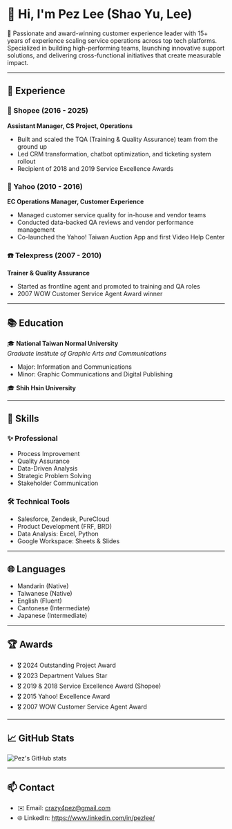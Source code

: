 # 👋 Hi, I'm Pez Lee (Shao Yu, Lee)

🎯 Passionate and award-winning customer experience leader with 15+ years of experience scaling service operations across top tech platforms. Specialized in building high-performing teams, launching innovative support solutions, and delivering cross-functional initiatives that create measurable impact.

---

## 💼 Experience

### 🛒 Shopee (2016 - 2025)  
**Assistant Manager, CS Project, Operations**  
- Built and scaled the TQA (Training & Quality Assurance) team from the ground up  
- Led CRM transformation, chatbot optimization, and ticketing system rollout  
- Recipient of 2018 and 2019 Service Excellence Awards  

### 📧 Yahoo (2010 - 2016)  
**EC Operations Manager, Customer Experience**  
- Managed customer service quality for in-house and vendor teams  
- Conducted data-backed QA reviews and vendor performance management  
- Co-launched the Yahoo! Taiwan Auction App and first Video Help Center  

### ☎️ Telexpress (2007 - 2010)  
**Trainer & Quality Assurance**  
- Started as frontline agent and promoted to training and QA roles  
- 2007 WOW Customer Service Agent Award winner  

---

## 📚 Education

🎓 **National Taiwan Normal University**  
*Graduate Institute of Graphic Arts and Communications*  
- Major: Information and Communications  
- Minor: Graphic Communications and Digital Publishing  

🎓 **Shih Hsin University**  

---

## 🧠 Skills

### ✨ Professional
- Process Improvement  
- Quality Assurance  
- Data-Driven Analysis  
- Strategic Problem Solving  
- Stakeholder Communication  

### 🛠 Technical Tools
- Salesforce, Zendesk, PureCloud  
- Product Development (FRF, BRD)  
- Data Analysis: Excel, Python  
- Google Workspace: Sheets & Slides  

---

## 🌐 Languages

- Mandarin (Native)  
- Taiwanese (Native)  
- English (Fluent)  
- Cantonese (Intermediate)  
- Japanese (Intermediate)  

---

## 🏆 Awards

- 🎖 2024 Outstanding Project Award  
- 🎖 2023 Department Values Star  
- 🎖 2019 & 2018 Service Excellence Award (Shopee)  
- 🎖 2015 Yahoo! Excellence Award  
- 🎖 2007 WOW Customer Service Agent Award  

---

## 📈 GitHub Stats

![Pez's GitHub stats](https://github-readme-stats.vercel.app/api?username=YOUR_GITHUB_USERNAME&show_icons=true&theme=default)

---

## 📫 Contact

- ✉️ Email: crazy4pez@gmail.com 
- 🌐 LinkedIn: https://www.linkedin.com/in/pezlee/
